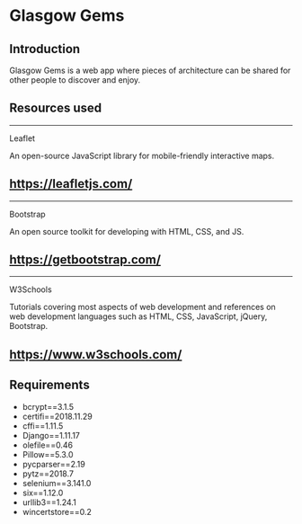 # Glasgow Gems

## Introduction
Glasgow Gems is a web app where pieces of architecture can be shared for other people to discover and enjoy.

## Resources used

----------------------------------------------------------------------------
Leaflet

An open-source JavaScript library for mobile-friendly interactive maps.

https://leafletjs.com/
----------------------------------------------------------------------------

----------------------------------------------------------------------------
Bootstrap

An open source toolkit for developing with HTML, CSS, and JS.

https://getbootstrap.com/
----------------------------------------------------------------------------

----------------------------------------------------------------------------
W3Schools

Tutorials covering most aspects of web development and references on web development languages such as HTML, CSS, JavaScript, jQuery, Bootstrap.

https://www.w3schools.com/
----------------------------------------------------------------------------

## Requirements

* bcrypt==3.1.5
* certifi==2018.11.29
* cffi==1.11.5
* Django==1.11.17
* olefile==0.46
* Pillow==5.3.0
* pycparser==2.19
* pytz==2018.7
* selenium==3.141.0
* six==1.12.0
* urllib3==1.24.1
* wincertstore==0.2


